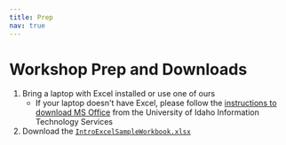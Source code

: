 ```yaml
---
title: Prep
nav: true
---
```


# Workshop Prep and Downloads 


1. Bring a laptop with Excel installed or use one of ours
	- If your laptop doesn't have Excel, please follow the [instructions to download MS Office](https://www.uidaho.edu/infrastructure/its/self-help/ms-office) from the University of Idaho Information Technology Services 
2. Download the <a href="images/IntroExcelSampleWorkbook.xlsx" target="_blank">`IntroExcelSampleWorkbook.xlsx`</a>
